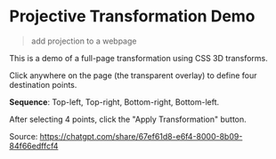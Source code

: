 # Projective Transformation Demo

> add projection to a webpage

This is a demo of a full-page transformation using CSS 3D transforms.

Click anywhere on the page (the transparent overlay) to define four destination points.

**Sequence**: Top-left, Top-right, Bottom-right, Bottom-left.

After selecting 4 points, click the "Apply Transformation" button.

Source: https://chatgpt.com/share/67ef61d8-e6f4-8000-8b09-84f66edffcf4
